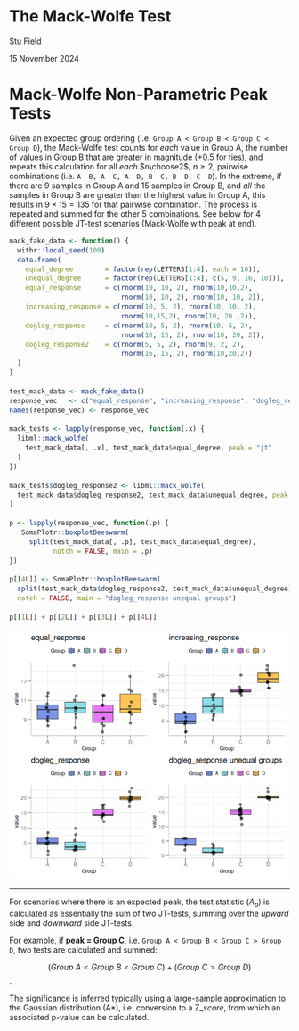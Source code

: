 # The Mack-Wolfe Test

Stu Field

15 November 2024

# Mack-Wolfe Non-Parametric Peak Tests

Given an expected group ordering
(i.e. `Group A < Group B < Group C < Group D`), the Mack-Wolfe test
counts for *each* value in Group A, the number of values in Group B that
are greater in magnitude (+0.5 for ties), and repeats this calculation
for all *each* $n\choose2$, $n\ge2$, pairwise combinations (i.e.
`A--B, A--C, A--D, B--C, B--D, C--D`). In the extreme, if there are 9
samples in Group A and 15 samples in Group B, and *all* the samples in
Group B are greater than the highest value in Group A, this results in
$9 \times 15 = 135$ for that pairwise combination. The process is
repeated and summed for the other 5 combinations. See below for 4
different possible JT-test scenarios (Mack-Wolfe with peak at end).

``` r
mack_fake_data <- function() {
  withr::local_seed(100)
  data.frame(
    equal_degree        = factor(rep(LETTERS[1:4], each = 10)),
    unequal_degree      = factor(rep(LETTERS[1:4], c(5, 9, 16, 10))),
    equal_response      = c(rnorm(10, 10, 2), rnorm(10,10,2), 
                            rnorm(10, 10, 2), rnorm(10, 10, 2)),
    increasing_response = c(rnorm(10, 5, 2), rnorm(10, 10, 2),
                            rnorm(10,15,2), rnorm(10, 20 ,2)),
    dogleg_response     = c(rnorm(10, 5, 2), rnorm(10, 5, 2),
                            rnorm(10, 15, 2), rnorm(10, 20, 2)),
    dogleg_response2    = c(rnorm(5, 5, 2), rnorm(9, 2, 2),
                            rnorm(16, 15, 2), rnorm(10,20,2))
  )
}

test_mack_data <- mack_fake_data()
response_vec   <- c("equal_response", "increasing_response", "dogleg_response")
names(response_vec) <- response_vec

mack_tests <- lapply(response_vec, function(.x) {
  libml::mack_wolfe(
    test_mack_data[, .x], test_mack_data$equal_degree, peak = "jt"
  )
})

mack_tests$dogleg_response2 <- libml::mack_wolfe(
  test_mack_data$dogleg_response2, test_mack_data$unequal_degree, peak = "jt"
)

p <- lapply(response_vec, function(.p) {
   SomaPlotr::boxplotBeeswarm(
     split(test_mack_data[, .p], test_mack_data$equal_degree),
           notch = FALSE, main = .p)
})

p[[4L]] <- SomaPlotr::boxplotBeeswarm(
  split(test_mack_data$dogleg_response2, test_mack_data$unequal_degree),
  notch = FALSE, main = "dogleg_response unequal groups")

p[[1L]] + p[[2L]] + p[[3L]] + p[[4L]]
```

![cap_4_plot](figures/mack-wolfe-four-scenario-beeswarm-1.png)

------------------------------------------------------------------------

For scenarios where there is an expected peak, the test statistic
($A_p$) is calculated as essentially the sum of two JT-tests, summing
over the *upward* side and *downward* side JT-tests.

For example, if **peak = Group C**,
i.e. `Group A < Group B < Group C > Group D`, two tests are calculated
and summed:

$$
(Group\ A < Group\ B < Group\ C) + (Group\ C > Group\ D)
$$.

The significance is inferred typically using a large-sample
approximation to the Gaussian distribution (A\*), i.e. conversion to a
Z$\_{score}$, from which an associated p-value can be calculated.
